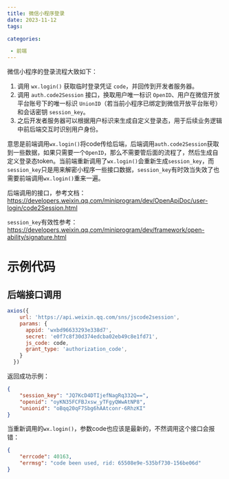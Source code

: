 ```yaml
---
title: 微信小程序登录
date: 2023-11-12
tags: 

categories:

 - 前端
---
```


微信小程序的登录流程大致如下：

1. 调用 `wx.login()` 获取临时登录凭证 `code`，并回传到开发者服务器。
2. 调用 `auth.code2Session` 接口，换取用户唯一标识 `OpenID`、用户在微信开放平台账号下的唯一标识 `UnionID`（若当前小程序已绑定到微信开放平台账号）和会话密钥 `session_key`。
3. 之后开发者服务器可以根据用户标识来生成自定义登录态，用于后续业务逻辑中前后端交互时识别用户身份。

意思是前端调用`wx.login()`将code传给后端，后端调用`auth.code2Session`获取到一些数据，如果只需要一个`OpenID`，那么不需要管后面的流程了，然后生成自定义登录态token。当前端重新调用了`wx.login()`会重新生成`session_key`，而`session_key`只是用来解密小程序一些接口数据，`session_key`有时效当失效了也需要前端调用`wx.login()`重来一遍。



后端调用的接口，参考文档：https://developers.weixin.qq.com/miniprogram/dev/OpenApiDoc/user-login/code2Session.html

`session_key`有效性参考：https://developers.weixin.qq.com/miniprogram/dev/framework/open-ability/signature.html



# 示例代码



## 后端接口调用



```js
axios({
    url: 'https://api.weixin.qq.com/sns/jscode2session',
    params: {
      appid: 'wxbd96633293e338d7',
      secret: 'e0f7c8f30d374edcba02eb49c8e1fd71',
      js_code: code,
      grant_type: 'authorization_code',
    }
  })
```

返回成功示例：

```json
{
    "session_key": "JQ7KcD4DTIjefNagRq332Q==",
    "openid": "oyKN35FCFBJxsw_yTFgyQWwAtNP8",
    "unionid": "oBqq20qF7Sbg6hAAtconr-6RhzKI"
}
```

当重新调用的`wx.login()`，参数code也应该是最新的，不然调用这个接口会报错：

```json
{
    "errcode": 40163,
    "errmsg": "code been used, rid: 65508e9e-535bf730-156be06d"
}
```

